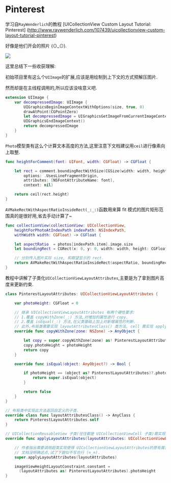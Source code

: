 # Pinterest

学习自`RayWenderlich`的教程 
[UICollectionView Custom Layout Tutorial: Pinterest]
(http://www.raywenderlich.com/107439/uicollectionview-custom-layout-tutorial-pinterest)

好像是他们开会的照片 (⊙_⊙).

![](https://github.com/949478479/Learning-Notes/blob/master/Pinterest-screenshot/QQ20150827-1%402x.png)

这里总结下一些收获理解:

初始项目里有这么个`UIImage`的扩展,应该是用绘制到上下文的方式预解压图片.

然而却是在主线程调用的,所以应该没啥意义吧.

```swift
extension UIImage {
    var decompressedImage: UIImage {
        UIGraphicsBeginImageContextWithOptions(size, true, 0)
        drawAtPoint(CGPointZero)
        let decompressedImage = UIGraphicsGetImageFromCurrentImageContext()
        UIGraphicsEndImageContext()
        return decompressedImage
    }
}
```

`Photo`模型类有这么个计算文本高度的方法,这里注意下文档建议用`ceil`进行像素向上取整.

```swift
func heightForComment(font: UIFont, width: CGFloat) -> CGFloat {

    let rect = comment.boundingRectWithSize(CGSize(width: width, height: CGFloat.max),
        options: .UsesLineFragmentOrigin, 
        attributes: [NSFontAttributeName: font], 
        context: nil)

    return ceil(rect.height) 
}
```

`AVMakeRectWithAspectRatioInsideRect(_:_:)`函数用来算 fit 模式的图片矩形范围真的是很好用,省去手动计算了~

```swift
func collectionView(collectionView: UICollectionView,
    heightForPhotoAtIndexPath indexPath: NSIndexPath, 
    withWidth width: CGFloat) -> CGFloat {

    let aspectRatio  = photos[indexPath.item].image.size
    let boundingRect = CGRect(x: 0, y: 0, width: width, height: CGFloat.max)

    // 分别传入图片实际 size, 和期望显示的 rect.
    return AVMakeRectWithAspectRatioInsideRect(aspectRatio, boundingRect).height 
}
```

教程中讲解了子类化`UICollectionViewLayoutAttributes`,主要是为了拿到图片高度来更新约束.

```swift
class PinterestLayoutAttributes: UICollectionViewLayoutAttributes {

    var photoHeight: CGFloat = 0

    // 继承 UICollectionViewLayoutAttributes 有两个硬性要求:
    // 1.覆盖 copyWithZone(_:) 方法,对增加的属性进行 copy.
    // 2.覆盖 isEqual(_:) 方法,在父类基础上加上对新增属性的判断.
    // 此外,布局类需要实现 layoutAttributesClass() 类方法, cell 需实现 applyLayoutAttributes(_:) 方法.
    override func copyWithZone(zone: NSZone) -> AnyObject {

        let copy = super.copyWithZone(zone) as! PinterestLayoutAttributes
        copy.photoHeight = photoHeight
        return copy
    }

    override func isEqual(object: AnyObject?) -> Bool {

        if photoHeight == (object as? PinterestLayoutAttributes)?.photoHeight {
            return super.isEqual(object)
        }

        return false
    }
}

// 布局类中实现此方法返回自定义的子类.
override class func layoutAttributesClass() -> AnyClass {
    return PinterestLayoutAttributes.self
}

// UICollectionReusableView 子类(往往都是 UICollectionViewCell 子类)需实现此方法.
override func applyLayoutAttributes(layoutAttributes: UICollectionViewLayoutAttributes!) {

    // 作者指出需要调用超类实现使得 UICollectionViewLayoutAttributes的原有属性得以应用.
    // 文档没明确这点,试了下貌似不写也行 (⊙_⊙).
    super.applyLayoutAttributes(layoutAttributes) 

    imageViewHeightLayoutConstraint.constant = 
      (layoutAttributes as! PinterestLayoutAttributes).photoHeight
}
```
